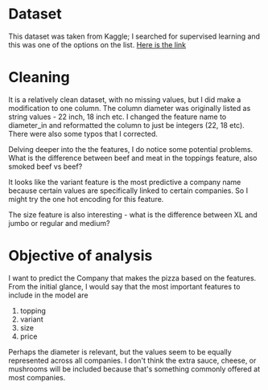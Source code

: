 # Dataset
This dataset was taken from Kaggle; I searched for supervised learning and this was one of the options on the list. [Here is the link](https://www.kaggle.com/datasets/starlitlolith/canada-pizza-price-prediction)


# Cleaning
It is a relatively clean dataset, with no missing values, but I did make a modification to one column. The column diameter was originally listed as string values - 22 inch, 18 inch etc. I changed the feature name to diameter_in and reformatted the column to just be integers (22, 18 etc). There were also some typos that I corrected.

Delving deeper into the the features, I do notice some potential problems. What is the difference between beef and meat in the toppings feature, also smoked beef vs beef? 

It looks like the variant feature is the most predictive a company name because certain values are specifically linked to certain companies. So I might try the one hot encoding for this feature.

The size feature is also interesting - what is the difference between XL and jumbo or regular and medium? 


# Objective of analysis
I want to predict the Company that makes the pizza based on the features. From the initial glance, I would say that the most important features to include in the model are 
1. topping
2. variant
3. size 
4. price 

Perhaps the diameter is relevant, but the values seem to be equally represented across all companies. I don't think the extra sauce, cheese, or mushrooms will be included because that's something commonly offered at most companies.  
